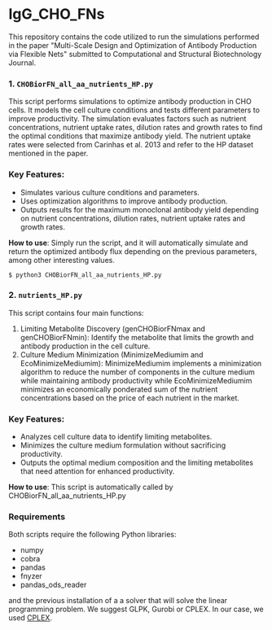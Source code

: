 # IgG_CHO_FNs

This repository contains the code utilized to run the simulations performed in the paper "Multi-Scale Design and Optimization of Antibody Production via Flexible Nets" submitted to Computational and Structural Biotechnology Journal.

### 1. `CHOBiorFN_all_aa_nutrients_HP.py`

This script performs simulations to optimize antibody production in CHO cells. It models the cell culture conditions and tests different parameters to improve productivity. The simulation evaluates factors such as nutrient concentrations, nutrient uptake rates, dilution rates and growth rates to find the optimal conditions that maximize antibody yield.
The nutrient uptake rates were selected from Carinhas et al. 2013 and refer to the HP dataset mentioned in the paper.

### Key Features:

- Simulates various culture conditions and parameters.
- Uses optimization algorithms to improve antibody production.
- Outputs results for the maximum monoclonal antibody yield depending on nutrient concentrations, dilution rates, nutrient uptake rates and growth rates.

**How to use**: Simply run the script, and it will automatically simulate and return the optimized antibody flux depending on the previous parameters, among other interesting values.

```
$ python3 CHOBiorFN_all_aa_nutrients_HP.py
```

### 2. `nutrients_HP.py`

This script contains four main functions:

1. Limiting Metabolite Discovery (genCHOBiorFNmax and genCHOBiorFNmin): Identify the metabolite that limits the growth and antibody production in the cell culture.
2. Culture Medium Minimization (MinimizeMediumim and EcoMinimizeMediumim): MinimizeMediumim implements a minimization algorithm to reduce the number of components in the culture medium while maintaining antibody productivity while EcoMinimizeMediumim minimizes an economically ponderated sum of the nutrient concentrations based on the price of each nutrient in the market.

### Key Features:

- Analyzes cell culture data to identify limiting metabolites.
- Minimizes the culture medium formulation without sacrificing productivity.
- Outputs the optimal medium composition and the limiting metabolites that need attention for enhanced productivity.

**How to use**: This script is automatically called by CHOBiorFN_all_aa_nutrients_HP.py 

### Requirements

Both scripts require the following Python libraries:

- numpy
- cobra
- pandas
- fnyzer
- pandas_ods_reader

and the previous installation of a a solver that will solve the linear programming problem. We suggest GLPK, Gurobi or
CPLEX. In our case, we used [CPLEX](https://www.ibm.com/es-es/products/ilog-cplex-optimization-studio).
